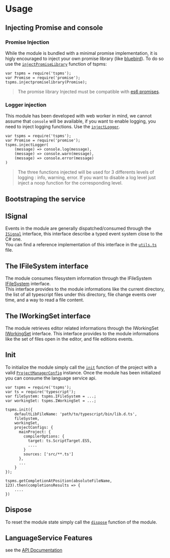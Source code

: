 # Usage

## Injecting Promise and console

### Promise Injection

While the module is bundled with a minimal promise implementation, it is higly encouraged to inject your own promise library (like [bluebird](https://github.com/petkaantonov/bluebird)).
To do so use the [`injectPromiseLibrary`](./API.md#injectPromiseLibrary) function of tspms: 

```
var tspms = require('tspms');
var Promise = require('promise');
tspms.injectpromiselibrary(Promise);
```

> The promise library Injected must be compatible with [es6 promises](http://www.html5rocks.com/fr/tutorials/es6/promises/).


### Logger injection

This module has been developed with web worker in mind, we cannot assume that `console` will be available, if you want to enable logging, you need to inject logging functions.
Use the [`injectLogger`](./API.md#injectlogger).

```
var tspms = require('tspms');
var Promise = require('promise');
tspms.injectLogger(
    (message) => console.log(message),
    (message) => console.warn(message),
    (message) => console.error(message)
)
```

> The three functions injected will be used for 3 differents levels of logging : info, warning, error. If you want to disable a log level just inject a noop function for the corresponding level.

## Bootstraping the service

## ISignal

Events in the module are generally dispatched/consumed through the [`ISignal`](./API.md#isignal) interface, 
this interface describe a typed event system close to the C# one.  
You can find a reference implementation of this interface in the [`utils.ts`](../src/main/utils.ts#L171-L250) file.

## The IFileSystem interface

The module consumes filesystem information through the IFileSystem [IFileSystem](./API.md#ifilesystem) interface.  
This interface provides to the module informations like the current directory, the list of all typescript files under this directory, 
file change events over time, and a way to read a file content.

## The IWorkingSet interface

The module retrieves editor related informations through the IWorkingSet [IWorkingSet](./API.md#iworkingset) interface. 
This interface provides to the module informations like the set of files open in the editor, and file editions events.

## Init

To initialize the module simply call the [`init`](./API.md#init) function of the project with a valid [`ProjectManagerConfig`](./API.md#projectmanagerconfig) instance.
Once the module has been initialized you can consume the language service api.

```
var tspms = require('tspms');
var ts = require('typescript');
var fileSystem: tspms.IFileSystem = ...;
var workingSet: tspms.IWorkingSet = ...;

tspms.init({
    defaultLibFileName: 'path/to/typescript/bin/lib.d.ts',
    fileSystem,
    workingSet,
    projectConfigs: {
      mainProject: {
        compilerOptions: {
          target: ts.ScriptTarget.ES5,
          ....
        }
        sources: ['src/**.ts']
      },
      ...
    }
});

tspms.getCompletionAtPosition(absoluteFileName, 123).then(completionsResults => {
    ....
})
```


## Dispose
To reset the module state simply call the [`dispose`](./API.md#dispose) function of the module.


## LanguageService Features

see the [API Documentation](./API.md)